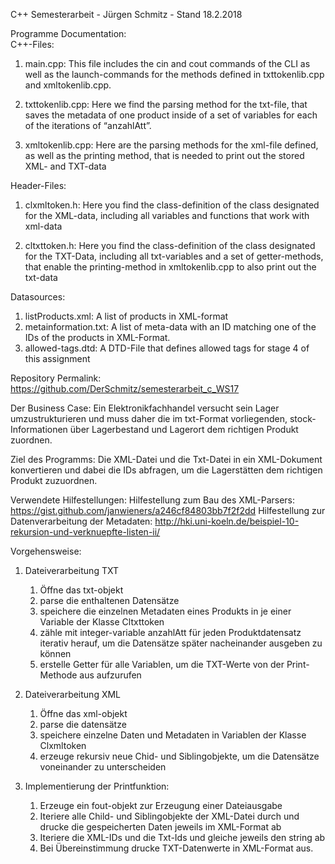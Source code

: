C++ Semesterarbeit - Jürgen Schmitz - Stand 18.2.2018


Programme Documentation:        
C++-Files:        
1. main.cpp: This file includes the cin and cout commands of the CLI as well as the launch-commands for the methods defined in txttokenlib.cpp and xmltokenlib.cpp.


2. txttokenlib.cpp: Here we find the parsing method for the txt-file, that saves the metadata of one product inside of a set of variables for each of the iterations of “anzahlAtt”. 


3. xmltokenlib.cpp: Here are the parsing methods for the xml-file defined, as well as the printing method, that is needed to print out the stored XML- and TXT-data


Header-Files:
1. clxmltoken.h: Here you find the class-definition of the class designated for the XML-data, including all variables and functions that work with xml-data


2. cltxttoken.h: Here you find the class-definition of the class designated for the TXT-Data, including all txt-variables and a set of getter-methods, that enable the printing-method in xmltokenlib.cpp to also print out the txt-data


Datasources:
1. listProducts.xml: A list of products in XML-format 
2. metainformation.txt: A list of meta-data with an ID matching one of the IDs of the products in XML-Format.
3. allowed-tags.dtd: A DTD-File that defines allowed tags for stage 4 of this assignment


Repository Permalink: https://github.com/DerSchmitz/semesterarbeit_c_WS17 


Der Business Case: Ein Elektronikfachhandel versucht sein Lager umzustrukturieren und muss daher die im txt-Format vorliegenden, stock-Informationen über Lagerbestand und Lagerort dem richtigen Produkt zuordnen.


Ziel des Programms: Die XML-Datei und die Txt-Datei in ein XML-Dokument konvertieren und dabei die IDs abfragen, um die Lagerstätten dem richtigen Produkt zuzuordnen.


Verwendete Hilfestellungen: 
Hilfestellung zum Bau des XML-Parsers: https://gist.github.com/janwieners/a246cf84803bb7f2f2dd 
Hilfestellung zur Datenverarbeitung der Metadaten:
http://hki.uni-koeln.de/beispiel-10-rekursion-und-verknuepfte-listen-ii/ 



Vorgehensweise: 
1. Dateiverarbeitung TXT
   1. Öffne das txt-objekt
   2. parse die enthaltenen Datensätze
   3. speichere die einzelnen Metadaten eines Produkts in je einer Variable der Klasse Cltxttoken
   4. zähle mit integer-variable anzahlAtt für jeden Produktdatensatz iterativ herauf, um die Datensätze später nacheinander ausgeben zu können
   5. erstelle Getter für alle Variablen, um die TXT-Werte von der Print-Methode aus aufzurufen


1. Dateiverarbeitung XML
   1. Öffne das xml-objekt 
   2. parse die datensätze
   3. speichere einzelne Daten und Metadaten in Variablen der Klasse Clxmltoken 
   4. erzeuge rekursiv neue Chid- und Siblingobjekte, um die Datensätze voneinander zu unterscheiden


1. Implementierung der Printfunktion:
   1. Erzeuge ein fout-objekt zur Erzeugung einer Dateiausgabe
   2. Iteriere alle Child- und Siblingobjekte der XML-Datei durch und drucke die gespeicherten Daten jeweils im XML-Format ab
   3. Iteriere die XML-IDs und die Txt-Ids und gleiche jeweils den string ab
   4. Bei Übereinstimmung drucke TXT-Datenwerte in XML-Format aus.
